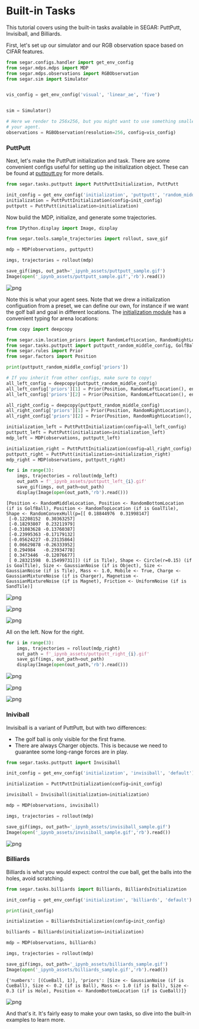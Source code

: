 # Built-in Tasks

This tutorial covers using the built-in tasks available in SEGAR: PuttPutt,
Invisiball, and Billiards.

First, let's set up our simulator and our RGB observation space based on CIFAR
features.


```python
from segar.configs.handler import get_env_config
from segar.mdps.mdps import MDP
from segar.mdps.observations import RGBObservation
from segar.sim import Simulator


vis_config = get_env_config('visual', 'linear_ae', 'five')


sim = Simulator()

# Here we render to 256x256, but you might want to use something smaller for
# your agent.
observations = RGBObservation(resolution=256, config=vis_config)
```

### PuttPutt

Next, let's make the PuttPutt initialization and task. There are some
convenient configs useful for setting up the initialization object. These
can be found at [puttputt.py](https://github.com/microsoft/roboputtputt/blob/main/segar/tasks/puttputt.py)
for more details.


```python
from segar.tasks.puttputt import PuttPuttInitialization, PuttPutt

init_config = get_env_config('initialization', 'puttputt', 'random_middle')
initialization = PuttPuttInitialization(config=init_config)
puttputt = PuttPutt(initialization=initialization)
```

Now build the MDP, initialize, and generate some trajectories.


```python
from IPython.display import Image, display

from segar.tools.sample_trajectories import rollout, save_gif

mdp = MDP(observations, puttputt)

imgs, trajectories = rollout(mdp)

save_gif(imgs, out_path='_ipynb_assets/puttputt_sample.gif')
Image(open('_ipynb_assets/puttputt_sample.gif','rb').read())
```




    
![png](README_files/README_5_0.png)
    



Note this is what your agent sees. Note that we drew a initialization
configuation from a preset, we can define our own, for instance if we want
the golf ball and goal in different locations. The
[initialization module](https://github.com/microsoft/roboputtputt/blob/main/segar/mdps/initializations.py)
has a convenient typing for arena locations:


```python
from copy import deepcopy

from segar.sim.location_priors import RandomLeftLocation, RandomRightLocation
from segar.tasks.puttputt import puttputt_random_middle_config, GolfBall, GoalTile
from segar.rules import Prior
from segar.factors import Position

print(puttputt_random_middle_config['priors'])

# If you inherit from other configs, make sure to copy!
all_left_config = deepcopy(puttputt_random_middle_config)
all_left_config['priors'][1] = Prior(Position, RandomLeftLocation(), entity_type=GolfBall)
all_left_config['priors'][2] = Prior(Position, RandomLeftLocation(), entity_type=GoalTile)

all_right_config = deepcopy(puttputt_random_middle_config)
all_right_config['priors'][1] = Prior(Position, RandomRightLocation(), entity_type=GolfBall)
all_right_config['priors'][2] = Prior(Position, RandomRightLocation(), entity_type=GoalTile)

initialization_left = PuttPuttInitialization(config=all_left_config)
puttputt_left = PuttPutt(initialization=initialization_left)
mdp_left = MDP(observations, puttputt_left)

initialization_right = PuttPuttInitialization(config=all_right_config)
puttputt_right = PuttPutt(initialization=initialization_right)
mdp_right = MDP(observations, puttputt_right)

for i in range(3):
    imgs, trajectories = rollout(mdp_left)
    out_path = f'_ipynb_assets/puttputt_left_{i}.gif'
    save_gif(imgs, out_path=out_path)
    display(Image(open(out_path,'rb').read()))
```

    [Position <- RandomMiddleLocation, Position <- RandomBottomLocation (if is GolfBall), Position <- RandomTopLocation (if is GoalTile), Shape <- RandomConvexHull(p=[[ 0.18844976  0.31998147]
     [-0.12208152  0.30363257]
     [-0.18293807  0.23211979]
     [-0.31083628 -0.13760387]
     [-0.23995363 -0.17179132]
     [-0.05624227 -0.23135864]
     [ 0.06629878 -0.26333952]
     [ 0.294984   -0.23934778]
     [ 0.3473446  -0.12076677]
     [ 0.28321598  0.15499731]]) (if is Tile), Shape <- Circle(r=0.15) (if is GoalTile), Size <- GaussianNoise (if is Object), Size <- GaussianNoise (if is Tile), Mass <- 1.0, Mobile <- True, Charge <- GaussianMixtureNoise (if is Charger), Magnetism <- GaussianMixtureNoise (if is Magnet), Friction <- UniformNoise (if is SandTile)]



    
![png](README_files/README_7_1.png)
    



    
![png](README_files/README_7_2.png)
    



    
![png](README_files/README_7_3.png)
    


All on the left. Now for the right.


```python
for i in range(3):
    imgs, trajectories = rollout(mdp_right)
    out_path = f'_ipynb_assets/puttputt_right_{i}.gif'
    save_gif(imgs, out_path=out_path)
    display(Image(open(out_path,'rb').read()))
```


    
![png](README_files/README_9_0.png)
    



    
![png](README_files/README_9_1.png)
    



    
![png](README_files/README_9_2.png)
    


### Iniviball

Invisiball is a variant of PuttPutt, but with two differences:
* The golf ball is only visible for the first frame.
* There are always Charger objects. This is because we need to guarantee
some long-range forces are in play.


```python
from segar.tasks.puttputt import Invisiball

init_config = get_env_config('initialization', 'invisiball', 'default')

initialization = PuttPuttInitialization(config=init_config)

invisiball = Invisiball(initialization=initialization)

mdp = MDP(observations, invisiball)

imgs, trajectories = rollout(mdp)

save_gif(imgs, out_path='_ipynb_assets/invisiball_sample.gif')
Image(open('_ipynb_assets/invisiball_sample.gif','rb').read())
```




    
![png](README_files/README_11_0.png)
    



### Billiards

Billiards is what you would expect: control the cue ball, get the balls into
 the holes, avoid scratching.


```python
from segar.tasks.billiards import Billiards, BilliardsInitialization

init_config = get_env_config('initialization', 'billiards', 'default')

print(init_config)

initialization = BilliardsInitialization(config=init_config)

billiards = Billiards(initialization=initialization)

mdp = MDP(observations, billiards)

imgs, trajectories = rollout(mdp)

save_gif(imgs, out_path='_ipynb_assets/billiards_sample.gif')
Image(open('_ipynb_assets/billiards_sample.gif','rb').read())
```

    {'numbers': [(CueBall, 1)], 'priors': [Size <- GaussianNoise (if is CueBall), Size <- 0.2 (if is Ball), Mass <- 1.0 (if is Ball), Size <- 0.3 (if is Hole), Position <- RandomBottomLocation (if is CueBall)]}





    
![png](README_files/README_13_1.png)
    



And that's it. It's fairly easy to make your own tasks, so dive into the
built-in examples to learn more.
